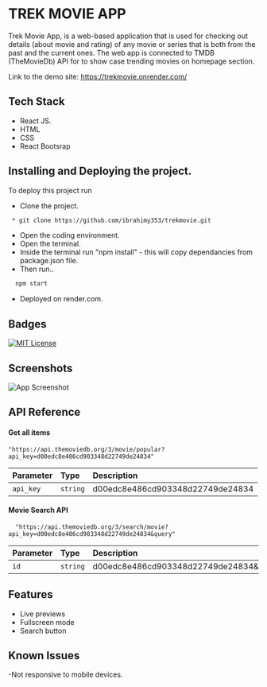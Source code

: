 
#   TREK MOVIE APP

Trek Movie App, is a web-based application that is used for checking out details (about movie and rating) of any movie or series that is both from the past and the current ones. The web app is connected to TMDB (TheMovieDb) API for to show case trending movies on homepage section.

Link to the demo site: https://trekmovie.onrender.com/

## Tech Stack

* React JS.
* HTML
* CSS
* React Bootsrap


## Installing and Deploying the project.

To deploy this project run
* Clone the project.
```bash
 * git clone https://github.com/ibrahimy353/trekmovie.git
```
* Open the coding environment.
* Open the terminal.
* Inside the terminal run "npm install" - this will copy dependancies from package.json file.
* Then run..
```bash
  npm start
```
* Deployed on render.com.


## Badges

[![MIT License](https://img.shields.io/badge/License-MIT-green.svg)](https://choosealicense.com/licenses/mit/)


## Screenshots

![App Screenshot](https://user-images.githubusercontent.com/85551204/214812682-d48e98a8-c243-40f7-bc1a-d3d89803d5ac.JPG)


## API Reference

#### Get all items

```http
"https://api.themoviedb.org/3/movie/popular?api_key=d00edc8e486cd903348d22749de24834"
```

| Parameter | Type     | Description                |
| :-------- | :------- | :------------------------- |
| `api_key` | `string` | d00edc8e486cd903348d22749de24834 |

#### Movie Search API

```http
  "https://api.themoviedb.org/3/search/movie?api_key=d00edc8e486cd903348d22749de24834&query"
```

| Parameter | Type     | Description                       |
| :-------- | :------- | :-------------------------------- |
| `id`      | `string` | d00edc8e486cd903348d22749de24834&query |




## Features


- Live previews
- Fullscreen mode
- Search button



## Known Issues

-Not responsive to mobile devices.
